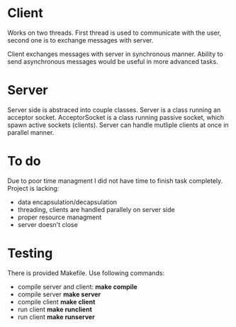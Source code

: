 # Client
Works on two threads. First thread is used to communicate with the user, second one is to exchange messages with server.

Client exchanges messages with server in synchronous manner. Ability to send asynchronous messages would be useful in more advanced tasks.

# Server
Server side is abstraced into couple classes. Server is a class running an acceptor socket. AcceptorSocket is a class running passive socket, which spawn active sockets (clients). Server can handle mutliple clients at once in parallel manner. 

# To do
Due to poor time managment I did not have time to finish task completely. 
Project is lacking:
- data encapsulation/decapsulation
- threading, clients are handled parallely on server side
- proper resource managment
- server doesn't close

# Testing
There is provided Makefile. Use following commands:
- compile server and client: **make compile**
- compile server **make server**
- compile client **make client**
- run client **make runclient**
- run client **make runserver**
